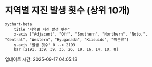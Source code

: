 # 지역별 지진 발생 횟수 (상위 10개)

```mermaid
xychart-beta
    title "지역별 지진 발생 횟수"
    x-axis ["Adjacent", "Off", "Southern", "Northern", "Noto,", "Central", "Western", "Hyuganada", "Kiisuido", "미분류"]
    y-axis "발생 횟수" 0 --> 2193
    bar [2191, 139, 39, 35, 26, 19, 16, 14, 10, 8]
```

업데이트 시간: 2025-09-17 04:05:13
